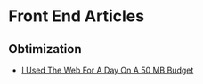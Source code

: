 # Front End Articles

## Obtimization

- [I Used The Web For A Day On A 50 MB Budget](https://www.smashingmagazine.com/2019/07/web-on-50mb-budget/ "https://www.smashingmagazine.com/2019/07/web-on-50mb-budget/")